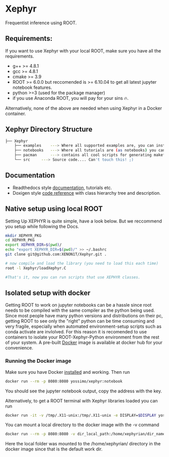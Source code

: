 # Xephyr
Frequentist inference using ROOT.

## Requirements:
If you want to use Xephyr with your local ROOT, make sure you have all the requirements.
- g++ >= 4.8.1
- gcc >= 4.8.1
- cmake >= 3.9
- ROOT >= 6.0.0 but reccomended is >= 6.10.04 to get all latest jupyter notebook features.
- python >=3  (used for the package manager) 
- if you use Anaconda ROOT, you will pay for your sins :fire:.

Alternatively, none of the above are needed when using Xephyr in a Docker container.

## Xephyr Directory Structure

```bash
├── Xephyr
    ├── examples    ---> Where all supported examples are, you can install them! have a look at the docs
    ├── notebooks   ---> Where all tutorials are (as notebooks) you can just run them after setup (described below)
    ├── pacman      ---> contains all cool scripts for generating makefiles for you
    └── src	    ---> Source code.... Can't touch this! ;)
```

## Documentation
 - Readthedocs style [documentation](https://xenon1t.github.io/Xephyr/docs/), tutorials etc.
 - Doxigen style [code reference](https://xenon1t.github.io/Xephyr/class_reference/) with class hierarchy tree and description.

## Native setup using local ROOT
Setting Up XEPHYR is quite simple, have a look below. But we reccommend you setup while following the Docs.
```bash
mkdir XEPHYR_PKG
cd XEPHYR_PKG
export XEPHYR_DIR=$(pwd)/
echo "export XEPHYR_DIR=$(pwd)/" >> ~/.bashrc
git clone git@github.com:XENON1T/Xephyr.git .

# now compile and load the library (you need to load this each time)
root -l Xephyr/loadXephyr.C

#That's it, now you can run scripts that use XEPHYR classes.
```

## Isolated setup with docker
 Getting ROOT to work on jupyter notebooks can be a hassle since root needs to be compiled with the same compiler as the python being used. Since most people have many python versions and distributions on their pc, getting ROOT to see only the "right" python can be time consuming and very fragile, especially when automated environment-setup scripts such as conda activate are invlolved. For this reason it is recomended to use containers to isolate your ROOT-Xephyr-Python environment from the rest of your system. A pre-built [Docker](https://docs.docker.com/get-started/) image is available at docker hub for your convenience.
### Running the Docker image
 Make sure you have Docker [installed](https://docs.docker.com/install/) and working. Then run

```bash
docker run --rm -p 8080:8080 yossimo/xephyr:notebook
```
You should see the jupyter notebook output, copy the address with the key. 

Alternatively, to get a ROOT terminal with Xephyr libraries loaded you can run
```bash
docker run -it -v /tmp/.X11-unix:/tmp/.X11-unix -e DISPLAY=$DISPLAY yossimo/xephyr:terminal
```

You can mount a local directory to the docker image with the -v command
```bash
docker run --rm -p 8080:8080 -v dir_local_path:/home/xephyrian/dir_name_in_docker_image yossimo/xephyr:notebook
```
Here the local folder was mounted to the /home/xephyrian/ directory in the docker image since that is the default work dir. 